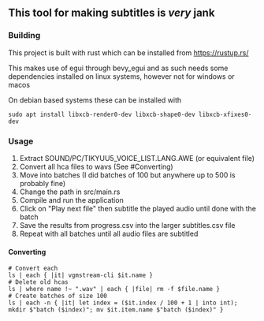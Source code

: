 ## This tool for making subtitles is *very* jank

### Building
This project is built with rust which can be installed from <https://rustup.rs/>

This makes use of egui through bevy_egui and as such needs some dependencies installed on linux systems, however not for windows or macos

On debian based systems these can be installed with 
```
sudo apt install libxcb-render0-dev libxcb-shape0-dev libxcb-xfixes0-dev
```

### Usage
1. Extract SOUND/PC/TIKYUU5_VOICE_LIST.LANG.AWE (or equivalent file)
2. Convert all hca files to wavs (See #Converting)
3. Move into batches (I did batches of 100 but anywhere up to 500 is probably fine)
4. Change the path in src/main.rs
5. Compile and run the application
6. Click on "Play next file" then subtitle the played audio until done with the batch
7. Save the results from progress.csv into the larger subtitles.csv file
8. Repeat with all batches until all audio files are subtitled

#### Converting
```nu
# Convert each
ls | each { |it| vgmstream-cli $it.name }
# Delete old hcas
ls | where name !~ ".wav" | each { |file| rm -f $file.name }
# Create batches of size 100
ls | each -n { |it| let index = ($it.index / 100 + 1 | into int); mkdir $"batch ($index)"; mv $it.item.name $"batch ($index)" }
```
